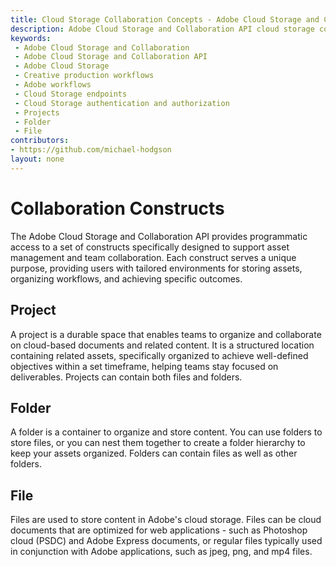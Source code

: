 ```yaml
---
title: Cloud Storage Collaboration Concepts - Adobe Cloud Storage and Collaboration API
description: Adobe Cloud Storage and Collaboration API cloud storage concepts
keywords:
 - Adobe Cloud Storage and Collaboration
 - Adobe Cloud Storage and Collaboration API
 - Adobe Cloud Storage
 - Creative production workflows
 - Adobe workflows
 - Cloud Storage endpoints
 - Cloud Storage authentication and authorization
 - Projects
 - Folder
 - File
contributors:
- https://github.com/michael-hodgson
layout: none
---
```


# Collaboration Constructs

The Adobe Cloud Storage and Collaboration API provides programmatic access to a set of constructs specifically designed to support asset management and team collaboration. Each construct serves a unique purpose, providing users with tailored environments for storing assets, organizing workflows, and achieving specific outcomes.

## Project

A project is a durable space that enables teams to organize and collaborate on cloud-based documents and related content. It is a structured location containing related assets, specifically organized to achieve well-defined objectives within a set timeframe, helping teams stay focused on deliverables.
Projects can contain both files and folders.

## Folder

A folder is a container to organize and store content. You can use folders to store files, or you can nest them together to create a folder hierarchy to keep your assets organized. Folders can contain files as well as other folders.

## File

Files are used to store content in Adobe's cloud storage. Files can be cloud documents that are optimized for web applications - such as Photoshop cloud (PSDC) and Adobe Express documents, or regular files typically used in conjunction with Adobe applications, such as jpeg, png, and mp4 files.
